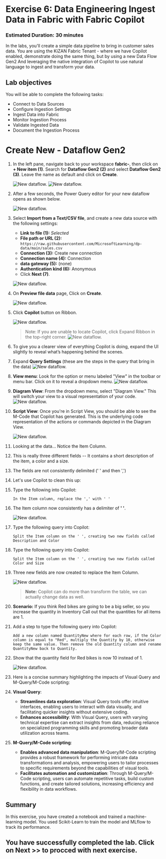 # Exercise 6: Data Engineering Ingest Data in Fabric with Fabric Copilot

### Estimated Duration: 30 minutes
 In the labs, you'll create a simple data pipeline to bring in customer sales data. You are using the KiZAN Fabric Tenant - where we have Copilot enabled, demonstrate doing the same thing, but by using a new Data Flow Gen2 And leveraging the native integration of Copilot to use natural language to ingest and transform your data.

## Lab objectives

You will be able to complete the following tasks:

- Connect to Data Sources  
- Configure Ingestion Settings  
- Ingest Data into Fabric  
- Monitor Ingestion Process  
- Validate Ingested Data  
- Document the Ingestion Process
   
# Create New - Dataflow Gen2

1. In the left pane, navigate back to your workspace **fabric-<inject key="DeploymentID" enableCopy="false"/>**, then click on **+ New item (1)**. Search for **Dataflow Gen2 (2)** and select **Dataflow Gen2 (3)**. Leave the name as default and click on **Create**.

   ![New dataflow.](./Images/Inj1.png)
   ![New dataflow.](./Images/Inj2.png)

1. After a few seconds, the Power Query editor for your new dataflow opens as shown below.

   ![New dataflow.](./Images/new-dataflow.png)

1. Select **Import from a Text/CSV file**, and create a new data source with the following settings:

    - **Link to file (1):** *Selected*
    - **File path or URL (2):** `https://raw.githubusercontent.com/MicrosoftLearning/dp-data/main/sales.csv`
    - **Connection (3):** Create new connection
    - **Connection name (4):** Connection
    - **data gateway (5):** (none)
    - **Authentication kind (6):** Anonymous
    - Click **Next (7)**.

   ![New dataflow.](./Images/Inj3.png)

1. On **Preview file data** page, Click on **Create**.

   ![New dataflow.](./Images/30.png)

1. Click **Copilot** button on Ribbon. 

    ![New dataflow.](./Images/E6T1S6.png)
   > Note: If you are unable to locate Copilot, click Expand Ribbon in the top-right corner.
   ![New dataflow.](./Images/cop-1.png)

1. To give you a clearer view of everything Copilot is doing, expand the UI slightly to reveal what’s happening behind the scenes.

1. Expand **Query Settings** (these are the steps in the query that bring in the data)
   ![New dataflow.](./Images/cop-2.png)

1. **View menu**: Look for the option or menu labeled "View" in the toolbar or menu bar. Click on it to reveal a dropdown menu.
   ![New dataflow.](./Images/cop-3.png)

1. **Diagram View**: From the dropdown menu, select "Diagram View." This will switch your view to a visual representation of your code.
   ![New dataflow.](./Images/cop-4.png)

1. **Script View**: Once you're in Script View, you should be able to see the M-Code that Copilot has generated. This is the underlying code representation of the actions or commands depicted in the Diagram View.

   ![New dataflow.](./Images/Inj4.png)

1. Looking at the data… Notice the Item Column.

1. This is really three different fields -- It contains a short description of the item, a color and a size.

1.	The fields are not consistently delimited (' ' and then ',')

1. Let's use Copilot to clean this up:

1. Type the following into Copilot:
 
    ```
    In the Item column, replace the ',' with ' '
    ```
 
1. The Item column now consistently has a delimiter of **' '**.

   ![New dataflow.](./Images/4.png)

1. Type the following query into Copilot:
 
    ```
    Split the Item column on the ' ', creating two new fields called Description and Color
    ```
 
1. Type the following query into Copilot:
 
    ```
    Split the Item column on the ' ', creating two new fields called Color and Size
    ```

1. Three new fields are now created to replace the Item Column.

   ![New dataflow.](./Images/Inj6.png)
 
   >**Note:** Copilot can do more than transform the table, we can actually change data as well.

1. **Scenario:** If you think Red bikes are going to be a big seller, so you increase the quantity in Inventory
Call out that the quantities for all items are 1.

1. Add a step to type the following query into Copilot:
 
    ```
    Add a new column named QuantityNew where for each row, if the Color column is equal to "Red", multiply the Quantity by 10, otherwise keep the same value. Then remove the old Quantity column and rename QuantityNew back to Quantity.
    ```
 
1. Show that the quantity field for Red bikes is now 10 instead of 1.

   ![New dataflow.](./Images/Inj7.png)
 
1. Here is a concise summary highlighting the impacts of Visual Query and M-Query/M-Code scripting:

1. **Visual Query**:
   - **Streamlines data exploration**: Visual Query tools offer intuitive interfaces, enabling users to interact with data visually, and facilitating quicker insights without extensive coding.
   - **Enhances accessibility**: With Visual Query, users with varying technical expertise can extract insights from data, reducing reliance on specialized programming skills and promoting broader data utilization across teams.

1. **M-Query/M-Code scripting**:
   - **Enables advanced data manipulation**: M-Query/M-Code scripting provides a robust framework for performing intricate data transformations and analysis, empowering users to tailor processes to specific requirements beyond the capabilities of visual tools.
   - **Facilitates automation and customization**: Through M-Query/M-Code scripting, users can automate repetitive tasks, build custom functions, and create tailored solutions, increasing efficiency and flexibility in data workflows.

## Summary
In this exercise, you have created a notebook and trained a machine-learning model. You used Scikit-Learn to train the model and MLflow to track its performance.

## You have successfully completed the lab. Click on Next >> to procced with next exercise.
